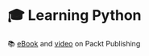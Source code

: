 # :mortar_board: Learning Python

:books: [eBook][ebook] and [video][video] on Packt Publishing

[ebook]: https://www.packtpub.com/product/learning-python/9781783551712
[video]: https://www.packtpub.com/product/learning-python-video/9781788995115
